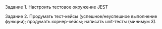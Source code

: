 Задание 1. Настроить тестовое окружение JEST

Задание 2. Продумать тест-кейсы (успешное/неуспешное выполнение функции);
продумать корнер-кейсы; 
написать unit-тесты (минимум 3).
